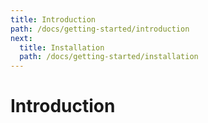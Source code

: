 ```yaml
---
title: Introduction
path: /docs/getting-started/introduction
next:
  title: Installation
  path: /docs/getting-started/installation
---
```


# Introduction
